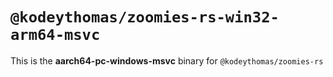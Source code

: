 # `@kodeythomas/zoomies-rs-win32-arm64-msvc`

This is the **aarch64-pc-windows-msvc** binary for `@kodeythomas/zoomies-rs`
